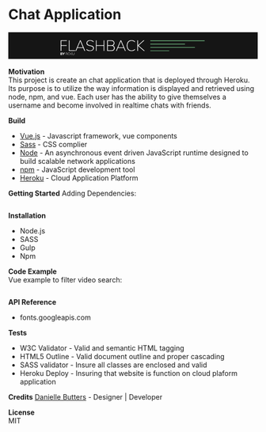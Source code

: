 # Chat Application

![alt text](https://github.com/daniellebutters37/butters_danielle_garcia_patricia_AVApp/blob/master/images/flashback-logo.png)

**Motivation**<br />
This project is create an chat application that is deployed through Heroku. Its purpose is to utilize the way information is displayed and retrieved using node, npm, and vue. Each user has the ability to give themselves a username and become involved in realtime chats with friends. 


**Build**
* [Vue.js](https://vuejs.org) - Javascript framework, vue components
* [Sass](https://sass-lang.com) - CSS complier
* [Node](https://nodejs.org/en/) - An asynchronous event driven JavaScript runtime designed to build scalable network applications
* [npm](https://www.npmjs.com) - JavaScript development tool
* [Heroku](https://www.heroku.com) - Cloud Application Platform


**Getting Started**
Adding Dependencies:
```

```
**Installation**
* Node.js
* SASS
* Gulp
* Npm

**Code Example**<br />
Vue example to filter video search:
```js

```

**API Reference** 
* fonts.googleapis.com 

**Tests**
* W3C Validator - Valid and semantic HTML tagging
* HTML5 Outline - Valid document outline and proper cascading
* SASS validator - Insure all classes are enclosed and valid
* Heroku Deploy - Insuring that website is function on cloud plaform application

**Credits**
[Danielle Butters](https://daniellebutters.ca) - Designer | Developer

**License**<br />
MIT